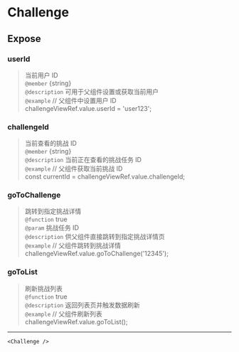 # Challenge

## Expose

### userId

> 当前用户 ID <br/>`@member` {string}<br/>`@description` 可用于父组件设置或获取当前用户<br/>`@example` // 父组件中设置用户 ID<br/>challengeViewRef.value.userId = 'user123';

### challengeId

> 当前查看的挑战 ID <br/>`@member` {string}<br/>`@description` 当前正在查看的挑战任务 ID<br/>`@example` // 父组件获取当前挑战 ID<br/>const currentId = challengeViewRef.value.challengeId;

### goToChallenge

> 跳转到指定挑战详情 <br/>`@function` true<br/>`@param` 挑战任务 ID<br/>`@description` 供父组件直接跳转到指定挑战详情页<br/>`@example` // 父组件跳转到挑战详情<br/>challengeViewRef.value.goToChallenge('12345');

### goToList

> 刷新挑战列表 <br/>`@function` true<br/>`@description` 返回列表页并触发数据刷新<br/>`@example` // 父组件刷新列表<br/>challengeViewRef.value.goToList();

---

```vue live
<Challenge />
```
